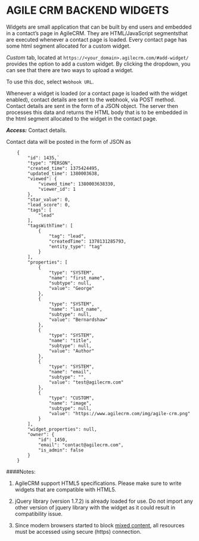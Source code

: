 ﻿AGILE CRM BACKEND WIDGETS
=================

Widgets are small application that can be built by end users and embedded in a contact’s page in AgileCRM. They are HTML/JavaScript segmentsthat are executed whenever a contact page is loaded. Every contact page has some html segment allocated for a custom widget.

*Custom* tab, located at `https://<your_domain>.agilecrm.com/#add-widget/` provides the option to add a custom widget. By clicking the dropdown, you can see that there are two ways to upload a widget. 

To use this doc, select `Webhook URL`.

Whenever a widget is loaded (or a contact page is loaded with the widget enabled), contact details are sent to the webhook, via POST method. Contact details are sent in the form of a JSON object. The server then processes this data and returns the HTML body that is to be embedded in the html segment allocated to the widget in the contact page.

***Access:*** Contact details.

Contact data will be posted in the form of JSON as 

        {
            "id": 1435,`
            "type": "PERSON",
            "created_time": 1375424495,
            "updated_time": 1380003638,
            "viewed": {
                "viewed_time": 1380003638330,
                "viewer_id": 1
            },
            "star_value": 0,
            "lead_score": 0,
            "tags": [
                "lead"
            ],
            "tagsWithTime": [
                {
                    "tag": "lead",
                    "createdTime": 1378131285793,
                    "entity_type": "tag"
                }
            ],
            "properties": [
                {
                    "type": "SYSTEM",
                    "name": "first_name",
                    "subtype": null,
                    "value": "George"
                },
                {
                    "type": "SYSTEM",
                    "name": "last_name",
                    "subtype": null,
                    "value": "Bernardshaw"
                },
                {
                    "type": "SYSTEM",
                    "name": "title",
                    "subtype": null,
                    "value": "Author"
                },
                {
                    "type": "SYSTEM",
                    "name": "email",
                    "subtype": "",
                    "value": "test@agilecrm.com"
                },
                {
                    "type": "CUSTOM",
                    "name": "image",
                    "subtype": null,
                    "value": "https://www.agilecrm.com/img/agile-crm.png"
                }
            ],
            "widget_properties": null,
            "owner": {
                "id": 1450,
                "email": "contact@agilecrm.com",
                "is_admin": false
            }
        }


####Notes:   
1. AgileCRM support HTML5 specifications. Please make sure to write widgets that are compatible with HTML5.  
 
2. jQuery library (version 1.7.2) is already loaded for use. Do not import any other version of jquery library with the widget as it could result in compatibility issue.   

3. Since modern browsers started to block [mixed content](https://blog.mozilla.org/tanvi/2013/04/10/mixed-content-blocking-enabled-in-firefox-23/), all resources must be accessed using secure (https) connection.

